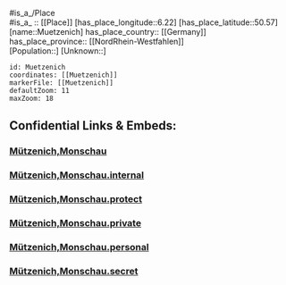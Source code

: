 ﻿---
location: [50.57,6.22] 
mapzoom: [7,12] 
mapmarker: city 
type: City
tags:
- geo/City


SpocWebEntityId: 32686
isDeleted: false
confidential: public

---
#is_a_/Place  
#is_a_ :: [[Place]] 
[has_place_longitude::6.22] 
[has_place_latitude::50.57] 
[name::Muetzenich] 
has_place_country:: [[Germany]]  
has_place_province:: [[NordRhein-Westfahlen]]  
[Population::] 
[Unknown::] 


```leaflet
id: Muetzenich
coordinates: [[Muetzenich]] 
markerFile: [[Muetzenich]] 
defaultZoom: 11 
maxZoom: 18
```


## Confidential Links & Embeds: 

### [Mützenich,Monschau](/_public/Earth/Continent/Europe/Europe~Central/Germany/Germany~West/Nord_Rhein-Westfalen/counties~NW/Städte-Region_Aachen/cities~Region_Aachen/Monschau/Mützenich,Monschau.md) 

### [Mützenich,Monschau.internal](/_internal/Earth/Continent/Europe/Europe~Central/Germany/Germany~West/Nord_Rhein-Westfalen/counties~NW/Städte-Region_Aachen/cities~Region_Aachen/Monschau/Mützenich,Monschau.internal.md) 

### [Mützenich,Monschau.protect](/_protect/Earth/Continent/Europe/Europe~Central/Germany/Germany~West/Nord_Rhein-Westfalen/counties~NW/Städte-Region_Aachen/cities~Region_Aachen/Monschau/Mützenich,Monschau.protect.md) 

### [Mützenich,Monschau.private](/_private/Earth/Continent/Europe/Europe~Central/Germany/Germany~West/Nord_Rhein-Westfalen/counties~NW/Städte-Region_Aachen/cities~Region_Aachen/Monschau/Mützenich,Monschau.private.md) 

### [Mützenich,Monschau.personal](/_personal/Earth/Continent/Europe/Europe~Central/Germany/Germany~West/Nord_Rhein-Westfalen/counties~NW/Städte-Region_Aachen/cities~Region_Aachen/Monschau/Mützenich,Monschau.personal.md) 

### [Mützenich,Monschau.secret](/_secret/Earth/Continent/Europe/Europe~Central/Germany/Germany~West/Nord_Rhein-Westfalen/counties~NW/Städte-Region_Aachen/cities~Region_Aachen/Monschau/Mützenich,Monschau.secret.md) 
